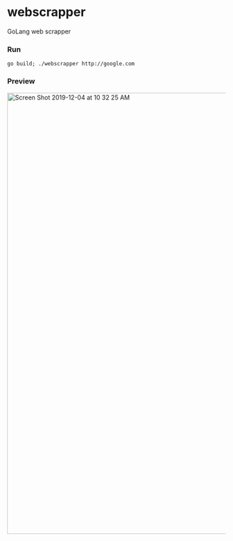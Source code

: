 # webscrapper
GoLang web scrapper

### Run
```
go build; ./webscrapper http://google.com 
```

### Preview
<img width="1015" alt="Screen Shot 2019-12-04 at 10 32 25 AM" src="https://user-images.githubusercontent.com/3184210/70130808-83707900-1681-11ea-9c56-db49dd5a371d.png">

